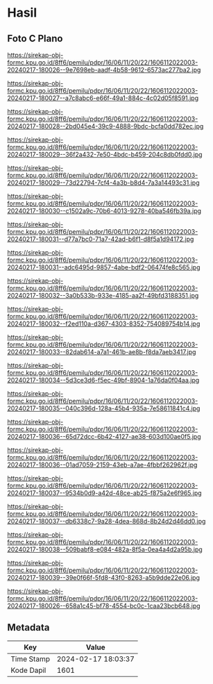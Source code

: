 # Hasil

## Foto C Plano

https://sirekap-obj-formc.kpu.go.id/8ff6/pemilu/pdpr/16/06/11/20/22/1606112022003-20240217-180026--9e7698eb-aadf-4b58-9612-6573ac277ba2.jpg

https://sirekap-obj-formc.kpu.go.id/8ff6/pemilu/pdpr/16/06/11/20/22/1606112022003-20240217-180027--a7c8abc6-e66f-49a1-884c-4c02d05f8591.jpg

https://sirekap-obj-formc.kpu.go.id/8ff6/pemilu/pdpr/16/06/11/20/22/1606112022003-20240217-180028--2bd045e4-39c9-4888-9bdc-bcfa0dd782ec.jpg

https://sirekap-obj-formc.kpu.go.id/8ff6/pemilu/pdpr/16/06/11/20/22/1606112022003-20240217-180029--36f2a432-7e50-4bdc-b459-204c8db0fdd0.jpg

https://sirekap-obj-formc.kpu.go.id/8ff6/pemilu/pdpr/16/06/11/20/22/1606112022003-20240217-180029--73d22794-7cf4-4a3b-b8d4-7a3a14493c31.jpg

https://sirekap-obj-formc.kpu.go.id/8ff6/pemilu/pdpr/16/06/11/20/22/1606112022003-20240217-180030--c1502a9c-70b6-4013-9278-40ba546fb39a.jpg

https://sirekap-obj-formc.kpu.go.id/8ff6/pemilu/pdpr/16/06/11/20/22/1606112022003-20240217-180031--d77a7bc0-71a7-42ad-b6f1-d8f5a1d94172.jpg

https://sirekap-obj-formc.kpu.go.id/8ff6/pemilu/pdpr/16/06/11/20/22/1606112022003-20240217-180031--adc6495d-9857-4abe-bdf2-06474fe8c565.jpg

https://sirekap-obj-formc.kpu.go.id/8ff6/pemilu/pdpr/16/06/11/20/22/1606112022003-20240217-180032--3a0b533b-933e-4185-aa2f-49bfd3188351.jpg

https://sirekap-obj-formc.kpu.go.id/8ff6/pemilu/pdpr/16/06/11/20/22/1606112022003-20240217-180032--f2ed110a-d367-4303-8352-754089754b14.jpg

https://sirekap-obj-formc.kpu.go.id/8ff6/pemilu/pdpr/16/06/11/20/22/1606112022003-20240217-180033--82dab614-a7a1-461b-ae8b-f8da7aeb3417.jpg

https://sirekap-obj-formc.kpu.go.id/8ff6/pemilu/pdpr/16/06/11/20/22/1606112022003-20240217-180034--5d3ce3d6-f5ec-49bf-8904-1a76da0f04aa.jpg

https://sirekap-obj-formc.kpu.go.id/8ff6/pemilu/pdpr/16/06/11/20/22/1606112022003-20240217-180035--040c396d-128a-45b4-935a-7e58611841c4.jpg

https://sirekap-obj-formc.kpu.go.id/8ff6/pemilu/pdpr/16/06/11/20/22/1606112022003-20240217-180036--65d72dcc-6b42-4127-ae38-603d100ae0f5.jpg

https://sirekap-obj-formc.kpu.go.id/8ff6/pemilu/pdpr/16/06/11/20/22/1606112022003-20240217-180036--01ad7059-2159-43eb-a7ae-4fbbf262962f.jpg

https://sirekap-obj-formc.kpu.go.id/8ff6/pemilu/pdpr/16/06/11/20/22/1606112022003-20240217-180037--9534b0d9-a42d-48ce-ab25-f875a2e6f965.jpg

https://sirekap-obj-formc.kpu.go.id/8ff6/pemilu/pdpr/16/06/11/20/22/1606112022003-20240217-180037--db6338c7-9a28-4dea-868d-8b24d2d46dd0.jpg

https://sirekap-obj-formc.kpu.go.id/8ff6/pemilu/pdpr/16/06/11/20/22/1606112022003-20240217-180038--509babf8-e084-482a-8f5a-0ea4a4d2a95b.jpg

https://sirekap-obj-formc.kpu.go.id/8ff6/pemilu/pdpr/16/06/11/20/22/1606112022003-20240217-180039--39e0f66f-5fd8-43f0-8263-a5b9dde22e06.jpg

https://sirekap-obj-formc.kpu.go.id/8ff6/pemilu/pdpr/16/06/11/20/22/1606112022003-20240217-180026--658a1c45-bf78-4554-bc0c-1caa23bcb648.jpg


## Metadata

| Key        | Value               |
| ---------- | ------------------- |
| Time Stamp | 2024-02-17 18:03:37 |
| Kode Dapil | 1601                |



